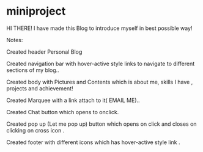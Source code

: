 # miniproject

HI THERE! I have made this Blog to introduce myself in best possible way! 

Notes:

Created header Personal Blog 

Created navigation bar with hover-active style links to navigate to different sections of my blog..

Created body with Pictures and Contents which is about me, skills I have , projects and achievement!

Created Marquee with a link attach to it( EMAIL ME)..

Created Chat button which opens to onclick.

Created pop up (Let me pop up) button which opens on click and closes on clicking on cross icon .

Created footer with different icons which has hover-active style link .
